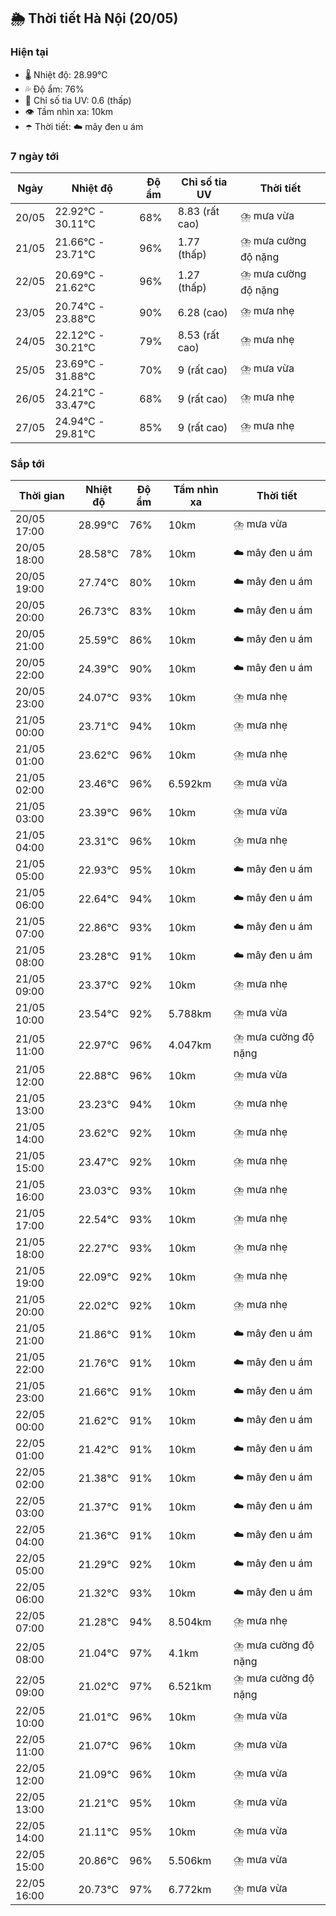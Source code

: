 ## 🌦️ Thời tiết Hà Nội (20/05)

### Hiện tại

- 🌡️ Nhiệt độ: 28.99℃
- 💦 Độ ẩm: 76%
- 🌟 Chỉ số tia UV: 0.6 (thấp)
- 👁️ Tầm nhìn xa: 10km
- ☂️ Thời tiết: ☁️ mây đen u ám

### 7 ngày tới

| Ngày | Nhiệt độ | Độ ẩm | Chỉ số tia UV | Thời tiết |
| --- | --- | --- | --- | --- |
| 20/05 | 22.92℃ - 30.11℃ | 68% | 8.83 (rất cao) | ⛈️ mưa vừa |
| 21/05 | 21.66℃ - 23.71℃ | 96% | 1.77 (thấp) | ⛈️ mưa cường độ nặng |
| 22/05 | 20.69℃ - 21.62℃ | 96% | 1.27 (thấp) | ⛈️ mưa cường độ nặng |
| 23/05 | 20.74℃ - 23.88℃ | 90% | 6.28 (cao) | ⛈️ mưa nhẹ |
| 24/05 | 22.12℃ - 30.21℃ | 79% | 8.53 (rất cao) | ⛈️ mưa nhẹ |
| 25/05 | 23.69℃ - 31.88℃ | 70% | 9 (rất cao) | ⛈️ mưa vừa |
| 26/05 | 24.21℃ - 33.47℃ | 68% | 9 (rất cao) | ⛈️ mưa nhẹ |
| 27/05 | 24.94℃ - 29.81℃ | 85% | 9 (rất cao) | ⛈️ mưa nhẹ |

### Sắp tới

| Thời gian | Nhiệt độ | Độ ẩm | Tầm nhìn xa | Thời tiết |
| --- | --- | --- | --- | --- |
| 20/05 17:00 | 28.99℃ | 76% | 10km | ⛈️ mưa vừa |
| 20/05 18:00 | 28.58℃ | 78% | 10km | ☁️ mây đen u ám |
| 20/05 19:00 | 27.74℃ | 80% | 10km | ☁️ mây đen u ám |
| 20/05 20:00 | 26.73℃ | 83% | 10km | ☁️ mây đen u ám |
| 20/05 21:00 | 25.59℃ | 86% | 10km | ☁️ mây đen u ám |
| 20/05 22:00 | 24.39℃ | 90% | 10km | ☁️ mây đen u ám |
| 20/05 23:00 | 24.07℃ | 93% | 10km | ⛈️ mưa nhẹ |
| 21/05 00:00 | 23.71℃ | 94% | 10km | ⛈️ mưa nhẹ |
| 21/05 01:00 | 23.62℃ | 96% | 10km | ⛈️ mưa nhẹ |
| 21/05 02:00 | 23.46℃ | 96% | 6.592km | ⛈️ mưa vừa |
| 21/05 03:00 | 23.39℃ | 96% | 10km | ⛈️ mưa vừa |
| 21/05 04:00 | 23.31℃ | 96% | 10km | ⛈️ mưa nhẹ |
| 21/05 05:00 | 22.93℃ | 95% | 10km | ☁️ mây đen u ám |
| 21/05 06:00 | 22.64℃ | 94% | 10km | ☁️ mây đen u ám |
| 21/05 07:00 | 22.86℃ | 93% | 10km | ☁️ mây đen u ám |
| 21/05 08:00 | 23.28℃ | 91% | 10km | ☁️ mây đen u ám |
| 21/05 09:00 | 23.37℃ | 92% | 10km | ⛈️ mưa nhẹ |
| 21/05 10:00 | 23.54℃ | 92% | 5.788km | ⛈️ mưa vừa |
| 21/05 11:00 | 22.97℃ | 96% | 4.047km | ⛈️ mưa cường độ nặng |
| 21/05 12:00 | 22.88℃ | 96% | 10km | ⛈️ mưa vừa |
| 21/05 13:00 | 23.23℃ | 94% | 10km | ⛈️ mưa nhẹ |
| 21/05 14:00 | 23.62℃ | 92% | 10km | ⛈️ mưa nhẹ |
| 21/05 15:00 | 23.47℃ | 92% | 10km | ⛈️ mưa nhẹ |
| 21/05 16:00 | 23.03℃ | 93% | 10km | ⛈️ mưa nhẹ |
| 21/05 17:00 | 22.54℃ | 93% | 10km | ⛈️ mưa nhẹ |
| 21/05 18:00 | 22.27℃ | 93% | 10km | ⛈️ mưa nhẹ |
| 21/05 19:00 | 22.09℃ | 92% | 10km | ⛈️ mưa nhẹ |
| 21/05 20:00 | 22.02℃ | 92% | 10km | ⛈️ mưa nhẹ |
| 21/05 21:00 | 21.86℃ | 91% | 10km | ☁️ mây đen u ám |
| 21/05 22:00 | 21.76℃ | 91% | 10km | ☁️ mây đen u ám |
| 21/05 23:00 | 21.66℃ | 91% | 10km | ☁️ mây đen u ám |
| 22/05 00:00 | 21.62℃ | 91% | 10km | ☁️ mây đen u ám |
| 22/05 01:00 | 21.42℃ | 91% | 10km | ☁️ mây đen u ám |
| 22/05 02:00 | 21.38℃ | 91% | 10km | ☁️ mây đen u ám |
| 22/05 03:00 | 21.37℃ | 91% | 10km | ☁️ mây đen u ám |
| 22/05 04:00 | 21.36℃ | 91% | 10km | ☁️ mây đen u ám |
| 22/05 05:00 | 21.29℃ | 92% | 10km | ☁️ mây đen u ám |
| 22/05 06:00 | 21.32℃ | 93% | 10km | ☁️ mây đen u ám |
| 22/05 07:00 | 21.28℃ | 94% | 8.504km | ⛈️ mưa nhẹ |
| 22/05 08:00 | 21.04℃ | 97% | 4.1km | ⛈️ mưa cường độ nặng |
| 22/05 09:00 | 21.02℃ | 97% | 6.521km | ⛈️ mưa cường độ nặng |
| 22/05 10:00 | 21.01℃ | 96% | 10km | ⛈️ mưa vừa |
| 22/05 11:00 | 21.07℃ | 96% | 10km | ⛈️ mưa vừa |
| 22/05 12:00 | 21.09℃ | 96% | 10km | ⛈️ mưa vừa |
| 22/05 13:00 | 21.21℃ | 95% | 10km | ⛈️ mưa vừa |
| 22/05 14:00 | 21.11℃ | 95% | 10km | ⛈️ mưa vừa |
| 22/05 15:00 | 20.86℃ | 96% | 5.506km | ⛈️ mưa vừa |
| 22/05 16:00 | 20.73℃ | 97% | 6.772km | ⛈️ mưa vừa |
